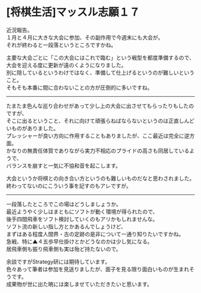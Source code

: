 # [将棋生活]マッスル志願１７  

近況報告。  
１月と４月に大きな大会に参加、その副作用で今週末にも大会が。  
それが終わると一段落というところですかね。  

主要な大会ごとに「この大会にはこれで臨む」という戦型を都度準備するので、  
大会を迎える度に更新が遠のくようになりました。  
別に隠しているというわけではなく、準備して仕上げるというのが難しいということ。  
そもそも本番に間に合わないことの方が圧倒的に多いですね。  

----------  

たまたま色んな巡り合わせがあって少し上の大会に出させてもらったりもしたのですが、  
そこに出るということ、それに向けて頑張らねばならないというのは正直しんどいものがありました。  
プレッシャーが良い方向に作用することもありましたが、ここ最近は完全に逆方面。  
かなりの無責任体質でありながら実力不相応のプライドの高さも同居しているようで、  
バランスを崩すと一気に不協和音を起こします。  

大会というか将棋との向き合い方というのも難しいものだなと思わされました。  
終わってないのにこういう事を記すのもアレですが。  

----------  

一段落したところでこの場はどうしましょうか。  
最近ようやく少しはまともにソフトが動く環境が得られたので、  
後手四間飛車をソフト検討していくのもアリかもしれませんな。  
ソフト流の新しい指し方とかあるんでしょうけど、  
まずはある程度人間界・古の定跡の是非について一通り知りたいですかね。  
急戦、特に▲４五歩早仕掛けとかどうなのかは少し気になる。  
居飛車側も振り飛車側も実は殆ど持たないので。  

余談ですがStrategy研には期待しています。  
色々あって筆者は参加を見送りましたが、面子を見る限り面白いものが生まれそうです。  
成果物が世に出た暁には楽しませていただきたいと思います。  


